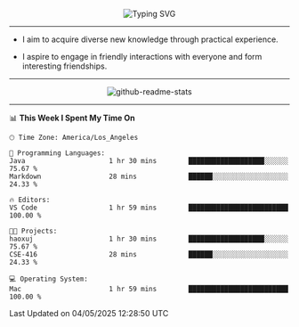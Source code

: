 <p align="center">
  <img src="https://readme-typing-svg.demolab.com?font=Fira+Code&weight=500&size=32&duration=2500&pause=1600&center=true&vCenter=true&random=false&width=1024&height=64&lines=Hi+there+%F0%9F%91%8B;I'm+delighted+you+could+make+it+here+%F0%9F%8E%89;I'm+Harry%2C+a+college+student+still+finding+my+way" alt="Typing SVG" />
</p>


---


- I aim to acquire diverse new knowledge through practical experience.

- I aspire to engage in friendly interactions with everyone and form interesting friendships.


---


<p align="center">
  <img src="https://github-readme-stats.vercel.app/api?username=Harry-Jing&show_icons=true" alt="github-readme-stats"/>
</p>


---

<!--START_SECTION:waka-->
📊 **This Week I Spent My Time On** 

```text
🕑︎ Time Zone: America/Los_Angeles

💬 Programming Languages: 
Java                     1 hr 30 mins        ███████████████████░░░░░░   75.67 % 
Markdown                 28 mins             ██████░░░░░░░░░░░░░░░░░░░   24.33 % 

🔥 Editors: 
VS Code                  1 hr 59 mins        █████████████████████████   100.00 % 

🐱‍💻 Projects: 
haoxuj                   1 hr 30 mins        ███████████████████░░░░░░   75.67 % 
CSE-416                  28 mins             ██████░░░░░░░░░░░░░░░░░░░   24.33 % 

💻 Operating System: 
Mac                      1 hr 59 mins        █████████████████████████   100.00 % 
```


 Last Updated on 04/05/2025 12:28:50 UTC
<!--END_SECTION:waka-->
